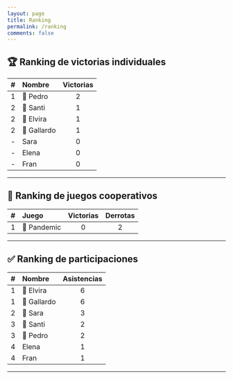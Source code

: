 ```yaml
---
layout: page
title: Ranking
permalink: /ranking
comments: false
---
```


## 🏆 Ranking de victorias individuales

| # | Nombre | Victorias |
|:--:|:------|:---------:|
| 1 | 🥇 Pedro  |     2     |
| 2 | 🥈 Santi  |     1     |
| 2 | 🥈 Elvira |     1     |
| 2 | 🥈 Gallardo |     1     |
| - | Sara |     0     |
| - | Elena  |     0     |
| - | Fran  |     0     |

---

## 🎲 Ranking de juegos cooperativos

| # | Juego | Victorias |Derrotas |
|:--:|:------|:---------:|:---------:|
| 1 | 🥇 Pandemic  |     0     | 2 |

---

## ✅ Ranking de participaciones

| # | Nombre | Asistencias |
|:--:|:------|:---------:|
| 1 | 🥇 Elvira |     6     |
| 1 | 🥇 Gallardo |     6     |
| 2 | 🥈 Sara |     3     |
| 3 | 🥉 Santi  |     2     |
| 3 | 🥉 Pedro  |     2     |
| 4 | Elena  |     1     |
| 4 | Fran  |     1     |

---
